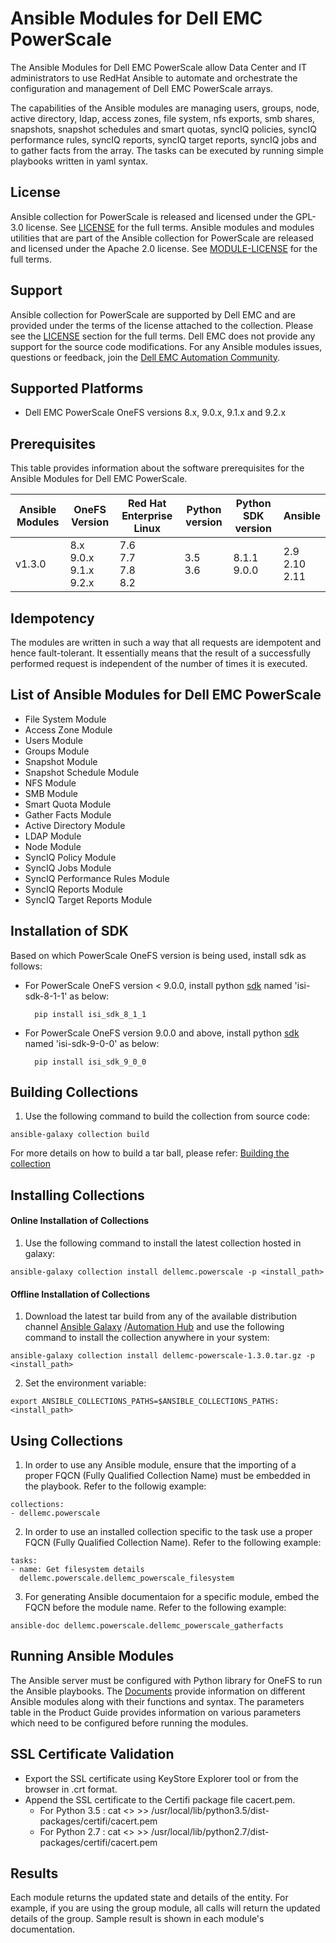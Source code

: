 # Ansible Modules for Dell EMC PowerScale
The Ansible Modules for Dell EMC PowerScale allow Data Center and IT administrators to use RedHat Ansible to automate and orchestrate the configuration and management of Dell EMC PowerScale arrays.

The capabilities of the Ansible modules are managing users, groups, node, active directory, ldap, access zones, file system, nfs exports, smb shares, snapshots, snapshot schedules and smart quotas, syncIQ policies, syncIQ performance rules, syncIQ reports, syncIQ target reports, syncIQ jobs and to gather facts from the array. The tasks can be executed by running simple playbooks written in yaml syntax.

## License
Ansible collection for PowerScale is released and licensed under the GPL-3.0 license. See [LICENSE](LICENSE) for the full terms. Ansible modules and modules utilities that are part of the Ansible collection for PowerScale are released and licensed under the Apache 2.0 license. See [MODULE-LICENSE](MODULE-LICENSE) for the full terms.

## Support
Ansible collection for PowerScale are supported by Dell EMC and are provided under the terms of the license attached to the collection. Please see the [LICENSE](#license) section for the full terms. Dell EMC does not provide any support for the source code modifications. For any Ansible modules issues, questions or feedback, join the [Dell EMC Automation Community](https://www.dell.com/community/Automation/bd-p/Automation).

## Supported Platforms
  * Dell EMC PowerScale OneFS versions 8.x, 9.0.x, 9.1.x and 9.2.x

## Prerequisites
This table provides information about the software prerequisites for the Ansible Modules for Dell EMC PowerScale.

| **Ansible Modules** | **OneFS Version** | **Red Hat Enterprise Linux** | **Python version** | **Python SDK version** | **Ansible** |
|---------------------|-----------------------|------------------------------|--------------------|----------------------------|-------------|
| v1.3.0 | 8.x <br> 9.0.x <br> 9.1.x <br> 9.2.x | 7.6 <br> 7.7 <br> 7.8 <br> 8.2 | 3.5 <br> 3.6 | 8.1.1 <br> 9.0.0 | 2.9 <br> 2.10 <br> 2.11 | 

## Idempotency
The modules are written in such a way that all requests are idempotent and hence fault-tolerant. It essentially means that the result of a successfully performed request is independent of the number of times it is executed.

## List of Ansible Modules for Dell EMC PowerScale
  * File System Module
  * Access Zone Module
  * Users Module
  * Groups Module
  * Snapshot Module
  * Snapshot Schedule Module
  * NFS Module
  * SMB Module
  * Smart Quota Module
  * Gather Facts Module
  * Active Directory Module
  * LDAP Module
  * Node Module
  * SyncIQ Policy Module
  * SyncIQ Jobs Module
  * SyncIQ Performance Rules Module
  * SyncIQ Reports Module
  * SyncIQ Target Reports Module

## Installation of SDK
Based on which PowerScale OneFS version is being used, install sdk as  follows:

* For PowerScale OneFS version < 9.0.0, install python [sdk](https://pypi.org/project/isi-sdk-8-1-1/) named 'isi-sdk-8-1-1' as below: 
  
        pip install isi_sdk_8_1_1
  
* For PowerScale OneFS version 9.0.0 and above, install python [sdk](https://pypi.org/project/isi-sdk-9-0-0/) named 'isi-sdk-9-0-0' as below:
        
        pip install isi_sdk_9_0_0

## Building Collections
  1. Use the following command to build the collection from source code:
    
    ansible-galaxy collection build

   For more details on how to build a tar ball, please refer: [Building the collection](https://docs.ansible.com/ansible/latest/dev_guide/developing_collections_distributing.html#building-your-collection-tarball)


## Installing Collections
#### Online Installation of Collections 
  1. Use the following command to install the latest collection hosted in galaxy:

	ansible-galaxy collection install dellemc.powerscale -p <install_path>

  #### Offline Installation of Collections
  1. Download the latest tar build from any of the available distribution channel [Ansible Galaxy](https://galaxy.ansible.com/dellemc/powerscale) /[Automation Hub](https://console.redhat.com/ansible/automation-hub/repo/published/dellemc/powerscale) and use the following command to install the collection anywhere in your system:

	ansible-galaxy collection install dellemc-powerscale-1.3.0.tar.gz -p <install_path>

  2. Set the environment variable:

	export ANSIBLE_COLLECTIONS_PATHS=$ANSIBLE_COLLECTIONS_PATHS:<install_path>

## Using Collections
  1. In order to use any Ansible module, ensure that the importing of a proper FQCN (Fully Qualified Collection Name) must be embedded in the playbook. Refer to the followig example:

	collections:
	- dellemc.powerscale

  2. In order to use an installed collection specific to the task use a proper FQCN (Fully Qualified Collection Name). Refer to the following example:

	tasks:
    - name: Get filesystem details
	  dellemc.powerscale.dellemc_powerscale_filesystem

  3. For generating Ansible documentaion for a specific module, embed the FQCN  before the module name. Refer to the following example:

	ansible-doc dellemc.powerscale.dellemc_powerscale_gatherfacts


## Running Ansible Modules

The Ansible server must be configured with Python library for OneFS to run the Ansible playbooks. The [Documents](https://github.com/dell/ansible-powerscale/tree/1.3.0/docs) provide information on different Ansible modules along with their functions and syntax. The parameters table in the Product Guide provides information on various parameters which need to be configured before running the modules.

## SSL Certificate Validation

* Export the SSL certificate using KeyStore Explorer tool or from the browser in .crt format.
* Append the SSL certificate to the Certifi package file cacert.pem.
    * For Python 3.5 : cat <> >> /usr/local/lib/python3.5/dist-packages/certifi/cacert.pem
    * For Python 2.7 : cat <> >> /usr/local/lib/python2.7/dist-packages/certifi/cacert.pem

## Results
Each module returns the updated state and details of the entity. 
For example, if you are using the group module, all calls will return the updated details of the group.
Sample result is shown in each module's documentation.
